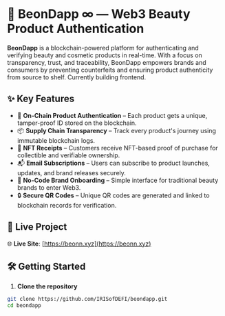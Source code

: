 # 🌸 BeonDapp ∞ — Web3 Beauty Product Authentication

**BeonDapp** is a blockchain-powered platform for authenticating and verifying beauty and cosmetic products in real-time. With a focus on transparency, trust, and traceability, BeonDapp empowers brands and consumers by preventing counterfeits and ensuring product authenticity from source to shelf. Currently building frontend.

## ✨ Key Features

- 🔗 **On-Chain Product Authentication** – Each product gets a unique, tamper-proof ID stored on the blockchain.
- 📦 **Supply Chain Transparency** – Track every product's journey using immutable blockchain logs.
- 🧾 **NFT Receipts** – Customers receive NFT-based proof of purchase for collectible and verifiable ownership.
- 📬 **Email Subscriptions** – Users can subscribe to product launches, updates, and brand releases securely.
- 📲 **No-Code Brand Onboarding** – Simple interface for traditional beauty brands to enter Web3.
- 🔒 **Secure QR Codes** – Unique QR codes are generated and linked to blockchain records for verification.

## 🚀 Live Project

🌐 **Live Site**: [https://beonn.xyz](https://beonn.xyz)


## 🛠️ Getting Started

1. **Clone the repository**

```bash
git clone https://github.com/IRISofDEFI/beondapp.git
cd beondapp
